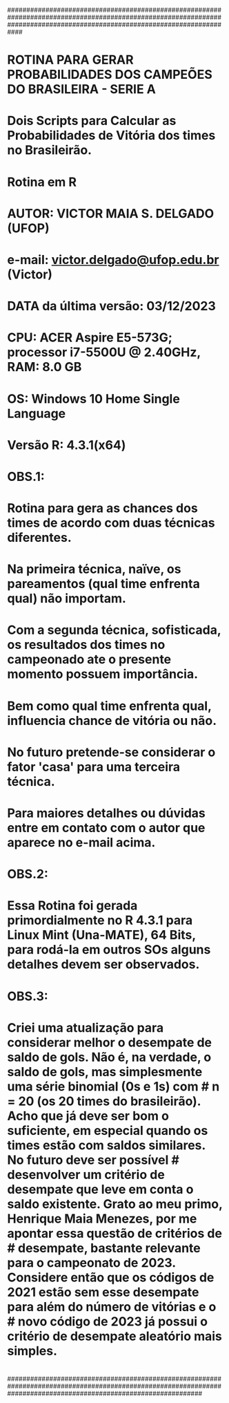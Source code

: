 ############################################################################################################################################################################
#
# ROTINA PARA GERAR PROBABILIDADES DOS CAMPEÕES DO BRASILEIRA - SERIE A
# Dois Scripts para Calcular as Probabilidades de Vitória dos times no Brasileirão.
#
# Rotina em R
#
# AUTOR: VICTOR MAIA S. DELGADO (UFOP)
# e-mail: victor.delgado@ufop.edu.br (Victor)
# DATA da última versão: 03/12/2023
# CPU:      ACER Aspire E5-573G; processor i7-5500U @ 2.40GHz, RAM: 8.0 GB
#  OS:      Windows 10 Home Single Language
# Versão R: 4.3.1(x64) 
#
# OBS.1: 
#    Rotina para gera as chances dos times de acordo com duas técnicas diferentes. 
# 	 Na primeira técnica, naïve, os pareamentos (qual time enfrenta qual) não importam.
#		 
#    Com a segunda técnica, sofisticada, os resultados dos times no campeonado ate o presente momento possuem importância.
#		 Bem como qual time enfrenta qual, influencia chance de vitória ou não.
#		 No futuro pretende-se considerar o fator 'casa' para uma terceira técnica.
#		 Para maiores detalhes ou dúvidas entre em contato com o autor que aparece no e-mail acima.
# 
# OBS.2: 
#   Essa Rotina foi gerada primordialmente no R 4.3.1 para Linux Mint (Una-MATE), 64 Bits, para rodá-la em outros SOs alguns detalhes devem ser observados.
#
# OBS.3:
# Criei uma atualização para considerar melhor o desempate de saldo de gols. Não é, na verdade, o saldo de gols, mas simplesmente uma série binomial (0s e 1s) com # n = 20 (os 20 times do brasileirão). Acho que já deve ser bom o suficiente, em especial quando os times estão com saldos similares. No futuro deve ser possível # desenvolver um critério de desempate que leve em conta o saldo existente. Grato ao meu primo, Henrique Maia Menezes, por me apontar essa questão de critérios de # desempate, bastante relevante para o campeonato de 2023. Considere então que os códigos de 2021 estão sem esse desempate para além do número de vitórias e o     # novo código de 2023 já possui o critério de desempate aleatório mais simples. 
#
###################################################################################################################################################################
